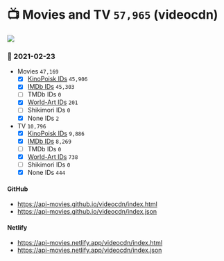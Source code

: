 # :tv: Movies and TV `57,965` (videocdn)

<a href="https://API-Movies.github.io"><img src="https://API-Movies.github.io/banner.png?cache"></a>

### :date: 2021-02-23
- Movies `47,169`
  - [x] <a href="https://API-Movies.github.io/videocdn/movie_kinopoisk_ids.json">KinoPoisk IDs</a> `45,906`
  - [x] <a href="https://API-Movies.github.io/videocdn/movie_imdb_ids.json">IMDb IDs</a> `45,303`
  - [ ] TMDb IDs `0`
  - [x] <a href="https://API-Movies.github.io/videocdn/movie_world_art_ids.json">World-Art IDs</a> `201`
  - [ ] Shikimori IDs `0`
  - [x] None IDs `2`
- TV `10,796`
  - [x] <a href="https://API-Movies.github.io/videocdn/tv_kinopoisk_ids.json">KinoPoisk IDs</a> `9,886`
  - [x] <a href="https://API-Movies.github.io/videocdn/tv_imdb_ids.json">IMDb IDs</a> `8,269`
  - [ ] TMDb IDs `0`
  - [x] <a href="https://API-Movies.github.io/videocdn/tv_world_art_ids.json">World-Art IDs</a> `738`
  - [ ] Shikimori IDs `0`
  - [x] None IDs `444`
#### GitHub
- <a href='https://api-movies.github.io/videocdn/index.html' target='_blank'>https://api-movies.github.io/videocdn/index.html</a>
- <a href='https://api-movies.github.io/videocdn/index.json' target='_blank'>https://api-movies.github.io/videocdn/index.json</a>
#### Netlify
- <a href='https://api-movies.netlify.app/videocdn/index.html' target='_blank'>https://api-movies.netlify.app/videocdn/index.html</a>
- <a href='https://api-movies.netlify.app/videocdn/index.json' target='_blank'>https://api-movies.netlify.app/videocdn/index.json</a>
